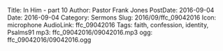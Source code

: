 Title: In Him - part 10
Author: Pastor Frank Jones
PostDate: 2016-09-04
Date: 2016-09-04
Category: Sermons
Slug: 2016/09/ffc_09042016
Icon: microphone
AudioLink: ffc_09042016
Tags: faith, confession, identity, Psalms91
mp3: ffc_09042016/09042016.mp3
ogg: ffc_09042016/09042016.ogg
